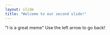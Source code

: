 ```yaml
---
layout: slide
title: "Welcome to our second slide!"
---
```

"I is a great meme"
Use the left arrow to go back!
